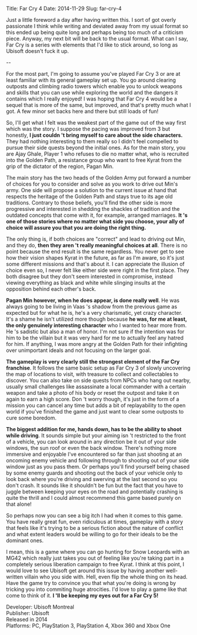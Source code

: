 Title: Far Cry 4
Date: 2014-11-29
Slug: far-cry-4

Just a little foreword a day after having written this. I sort of got overly
passionate I think while writing and deviated away from my usual format so
this ended up being quite long and perhaps being too much of a criticism
piece. Anyway, my next bit will be back to the usual format. What can I say,
Far Cry is a series with elements that I'd like to stick around, so long as
Ubisoft doesn't fuck it up.

--

For the most part, I'm going to assume you've played Far Cry 3 or are at least
familiar with its general gameplay set up. You go around clearing outposts and
climbing radio towers which enable you to unlock weapons and skills that you
can use while exploring the world and the dangers it contains which I really
enjoyed! I was hoping that Far Cry 4 would be a sequel that is more of the
same, but improved, and that's pretty much what I got. A few minor set backs
here and there but still loads of fun!

So, I'll get what I felt was the weakest part of the game out of the way first
which was the story. I suppose the pacing was improved from 3 but honestly,
**I just couldn 't bring myself to care about the side characters.** They had
nothing interesting to them really so I didn't feel compelled to pursue their
side quests beyond the initial ones. As for the main story, you are Ajay
Ghale, Player 1 who refuses to die no matter what, who is recruited into the
Golden Path, a resistance group who want to free Kyrat from the grip of the
dictator of the region, Pagan Min.

The main story has the two heads of the Golden Army put forward a number of
choices for you to consider and solve as you work to drive out Min's army. One
side will propose a solution to the current issue at hand that respects the
heritage of the Golden Path and stays true to its age old traditions. Contrary
to those beliefs, you'll find the other side is more progressive and
interested in shedding the shackles of tradition and the outdated concepts
that come with it, for example, arranged marriages. **It 's one of those
stories where no matter what side you choose, your ally of choice will assure
you that you are doing the right thing.**

The only thing is, if both choices are "correct" and lead to driving out Min,
and they do, **then they aren 't really meaningful choices at all**. There is
no point because the end result is the same regardless. You never get to see
how their vision shapes Kyrat in the future, as far as I'm aware, so it's just
some different missions and that's about it. I can appreciate the illusion of
choice even so, I never felt like either side were right in the first place.
They both disagree but they don't seem interested in compromise, instead
viewing everything as black and white while slinging insults at the opposition
behind each other's back.

**Pagan Min however, when he does appear, is done really well**. He was always
going to be living in Vaas 's shadow from the previous game as expected but
for what he is, he's a very charismatic, yet crazy character. It's a shame he
isn't utilized more though because **he was, for me at least, the only
genuinely interesting character** who I wanted to hear more from. He 's
sadistic but also a man of honor. I'm not sure if the intention was for him to
be the villain but it was very hard for me to actually feel any hatred for
him. If anything, I was more angry at the Golden Path for their infighting
over unimportant ideals and not focusing on the larger goal.

**The gameplay is very clearly still the strongest element of the Far Cry
franchise**. It follows the same basic setup as Far Cry 3 of slowly uncovering
the map of locations to visit, with treasure to collect and collectables to
discover. You can also take on side quests from NPCs who hang out nearby,
usually small challenges like assassinate a local commander with a certain
weapon and take a photo of his body or reset the outpost and take it on again
to earn a high score. Don 't worry though, it's just in the form of a mission
you can cancel any time but adds a bit of replayability to the open world if
you've finished the game and just want to clear some outposts to cure some
boredom.

**The biggest addition for me, hands down, has to be the ability to shoot
while driving**. It sounds simple but your aiming isn 't restricted to the
front of a vehicle, you can look around in any direction be it out of your
side windows, the sun roof or even the back window. There's nothing more
immersive and enjoyable I've encountered so far than just shooting at an
oncoming enemy vehicle and following through to shooting out of your side
window just as you pass them. Or perhaps you'll find yourself being chased by
some enemy guards and shooting out the back of your vehicle only to look back
where you're driving and swerving at the last second so you don't crash. It
sounds like it shouldn't be fun but the fact that you have to juggle between
keeping your eyes on the road and potentially crashing is quite the thrill and
I could almost recommend this game based purely on that alone!

So perhaps now you can see a big itch I had when it comes to this game. You
have really great fun, even ridiculous at times, gameplay with a story that
feels like it's trying to be a serious fiction about the nature of conflict
and what extent leaders would be willing to go for their ideals to be the
dominant ones.

I mean, this is a game where you can go hunting for Snow Leopards with an MG42
which really just takes you out of feeling like you're taking part in a
completely serious liberation campaign to free Kyrat. I think at this point, I
would love to see Ubisoft get around this issue by having another well-written
villain who you side with. Hell, even flip the whole thing on its head. Have
the game try to convince you that what you're doing is wrong by tricking you
into commiting huge atrocities. I'd love to play a game like that come to
think of it. **I 'll be keeping my eyes out for a Far Cry 5!**

Developer: Ubisoft Montreal  
Publisher: Ubisoft  
Released in 2014  
Platforms: PC, PlayStation 3, PlayStation 4, Xbox 360 and Xbox One

